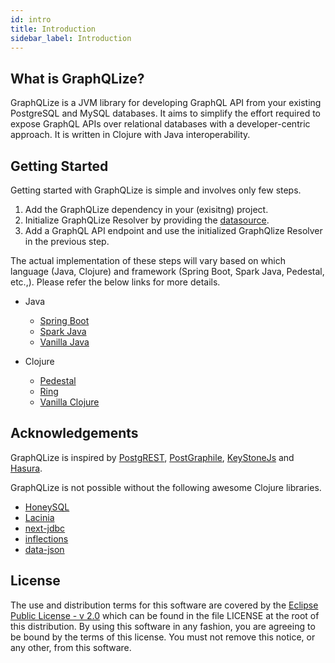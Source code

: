 ```yaml
---
id: intro
title: Introduction
sidebar_label: Introduction
---
```


## What is GraphQLize?

GraphQLize is a JVM library for developing GraphQL API from your existing PostgreSQL and MySQL databases. It aims to simplify the effort required to expose GraphQL APIs over relational databases with a developer-centric approach. It is written in Clojure with Java interoperability.

## Getting Started

Getting started with GraphQLize is simple and involves only few steps.

1. Add the GraphQLize dependency in your (exisitng) project.
2. Initialize GraphQLize Resolver by providing the [datasource](https://docs.oracle.com/javase/7/docs/api/javax/sql/DataSource.html).
3. Add a GraphQL API endpoint and use the initialized GraphQlize Resolver in the previous step.

The actual implementation of these steps will vary based on which language (Java, Clojure) and framework (Spring Boot, Spark Java, Pedestal, etc.,). Please refer the below links for more details.

- Java

  - [Spring Boot]()
  - [Spark Java]()
  - [Vanilla Java]()

- Clojure
  - [Pedestal]()
  - [Ring](../getting_started/clojure/ring.md)
  - [Vanilla Clojure]()

## Acknowledgements

GraphQLize is inspired by [PostgREST](http://postgrest.org), [PostGraphile](https://www.graphile.org/postgraphile/), [KeyStoneJs](https://www.keystonejs.com/) and [Hasura](https://hasura.io/).

GraphQLize is not possible without the following awesome Clojure libraries.

- [HoneySQL](https://github.com/jkk/honeysql)
- [Lacinia](https://github.com/walmartlabs/lacinia)
- [next-jdbc](https://github.com/seancorfield/next-jdbc)
- [inflections](https://github.com/r0man/inflections-clj)
- [data-json](https://github.com/clojure/data.json)

## License

The use and distribution terms for this software are covered by the [Eclipse Public License - v 2.0](https://www.eclipse.org/legal/epl-2.0) which can be found in the file LICENSE at the root of this distribution. By using this software in any fashion, you are agreeing to be bound by the terms of this license. You must not remove this notice, or any other, from this software.
